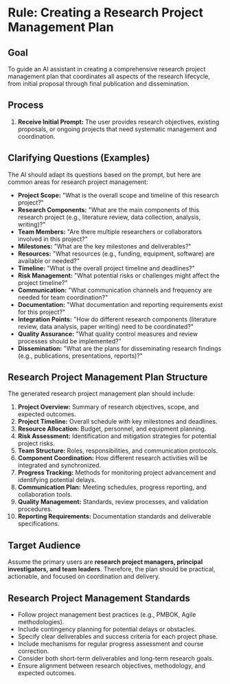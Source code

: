 # Rule: Creating a Research Project Management Plan

## Goal

To guide an AI assistant in creating a comprehensive research project management plan that coordinates all aspects of the research lifecycle, from initial proposal through final publication and dissemination.

## Process

1.  **Receive Initial Prompt:** The user provides research objectives, existing proposals, or ongoing projects that need systematic management and coordination.

## Clarifying Questions (Examples)

The AI should adapt its questions based on the prompt, but here are common areas for research project management:

*   **Project Scope:** "What is the overall scope and timeline of this research project?"
*   **Research Components:** "What are the main components of this research project (e.g., literature review, data collection, analysis, writing)?"
*   **Team Members:** "Are there multiple researchers or collaborators involved in this project?"
*   **Milestones:** "What are the key milestones and deliverables?"
*   **Resources:** "What resources (e.g., funding, equipment, software) are available or needed?"
*   **Timeline:** "What is the overall project timeline and deadlines?"
*   **Risk Management:** "What potential risks or challenges might affect the project timeline?"
*   **Communication:** "What communication channels and frequency are needed for team coordination?"
*   **Documentation:** "What documentation and reporting requirements exist for this project?"
*   **Integration Points:** "How do different research components (literature review, data analysis, paper writing) need to be coordinated?"
*   **Quality Assurance:** "What quality control measures and review processes should be implemented?"
*   **Dissemination:** "What are the plans for disseminating research findings (e.g., publications, presentations, reports)?"

## Research Project Management Plan Structure

The generated research project management plan should include:

1.  **Project Overview:** Summary of research objectives, scope, and expected outcomes.
2.  **Project Timeline:** Overall schedule with key milestones and deadlines.
3.  **Resource Allocation:** Budget, personnel, and equipment planning.
4.  **Risk Assessment:** Identification and mitigation strategies for potential project risks.
5.  **Team Structure:** Roles, responsibilities, and communication protocols.
6.  **Component Coordination:** How different research activities will be integrated and synchronized.
7.  **Progress Tracking:** Methods for monitoring project advancement and identifying potential delays.
8.  **Communication Plan:** Meeting schedules, progress reporting, and collaboration tools.
9.  **Quality Management:** Standards, review processes, and validation procedures.
10. **Reporting Requirements:** Documentation standards and deliverable specifications.

## Target Audience

Assume the primary users are **research project managers, principal investigators, and team leaders**. Therefore, the plan should be practical, actionable, and focused on coordination and delivery.

## Research Project Management Standards

- Follow project management best practices (e.g., PMBOK, Agile methodologies).
- Include contingency planning for potential delays or obstacles.
- Specify clear deliverables and success criteria for each project phase.
- Include mechanisms for regular progress assessment and course correction.
- Consider both short-term deliverables and long-term research goals.
- Ensure alignment between research objectives, methodology, and expected outcomes.